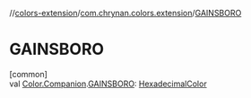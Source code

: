 //[colors-extension](../../index.md)/[com.chrynan.colors.extension](index.md)/[GAINSBORO](-g-a-i-n-s-b-o-r-o.md)

# GAINSBORO

[common]\
val [Color.Companion](../../../colors-core/colors-core/com.chrynan.colors/-color/-companion/index.md).[GAINSBORO](-g-a-i-n-s-b-o-r-o.md): [HexadecimalColor](../../../colors-core/colors-core/com.chrynan.colors/-hexadecimal-color/index.md)
